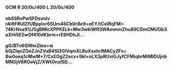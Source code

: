 #### GCM R 20/0c/400 L 20/0c/400
**nbSSRxPwSFDsvoIv**<br/>**rAI9FRUlZfUBpplxr6SUm46CbVr8e9+eEY/tCeIRqFM=**<br/>**74KrNsa91/J5gBMlcXPPKELk+Mw3wkiWR3WAmmmZhu89C0mCMUOb3aXHi5E2wOf410dKbrm+rE6HDhJl...**<br/><br/>
**gG/BTv6QWmZtee+w**<br/>**b0jZIqnZOeZJnZVaB4SI3GIVqmXLBuXsxhrlMACy2Fs=**<br/>**8w0oeq1cMwM+7/CxEOgZ2ecv+9kl+oLX3pRUviGJyfCFMiqhrMiMIDUjnbMNGjV6ROoVjZ/XWtOnzI5D...**